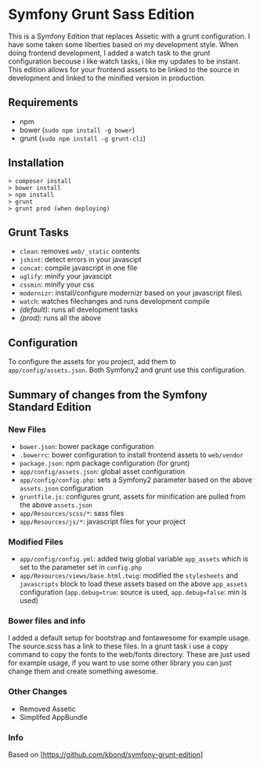 Symfony Grunt Sass Edition
=====================

This is a Symfony Edition that replaces Assetic with a grunt configuration.  I have some taken some
liberties based on my development style.  When doing frontend development, I added a watch task to
the grunt configuration becouse i like watch tasks, i like my updates to be instant.  This edition
allows for your frontend assets to be linked to the source in development and linked to the minified
version in production.

## Requirements

- npm
- bower (`sudo npm install -g bower`)
- grunt (`sudo npm install -g grunt-cli`)

## Installation

```
> composer install
> bower install
> npm install
> grunt
> grunt prod (when deploying)
```

## Grunt Tasks

- `clean`: removes `web/_static` contents
- `jshint`: detect errors in your javascipt
- `concat`: compile javascript in one file
- `uglify`: minify your javascipt
- `cssmin`: minify your css
- `modernizr`: install/configure modernizr based on your javascript files\
- `watch`: watches filechanges and runs development compile
- *(default)*: runs all development tasks
- *(prod)*: runs all the above

## Configuration

To configure the assets for you project, add them to `app/config/assets.json`.  Both Symfony2 and grunt use
this configuration.

## Summary of changes from the Symfony Standard Edition

### New Files

- `bower.json`: bower package configuration
- `.bowerrc`: bower configuration to install frontend assets to `web/vendor`
- `package.json`: npm package configuration (for grunt)
- `app/config/assets.json`: global asset configuration
- `app/config/config.php`: sets a Symfony2 parameter based on the above `assets.json` configuration
- `gruntfile.js`: configures grunt, assets for minification are pulled from the above `assets.json`
- `app/Resources/scss/*`: sass files
- `app/Resources/js/*`: javascript files for your project

### Modified Files

- `app/config/config.yml`: added twig global variable `app_assets` which is set to the parameter set in `config.php`
- `app/Resources/views/base.html.twig`: modified the `stylesheets` and `javascripts` block to load these assets
 based on the above `app_assets` configuration (`app.debug=true`: source is used, `app.debug=false`: min is used)

### Bower files and info

I added a default setup for bootstrap and fontawesome for example usage. The source.scss has a link to these files. 
In a grunt task i use a copy command to copy the fonts to the web/fonts directory. These are just used for example 
usage, if you want to use some other library you can just change them and create something awesome.

### Other Changes

- Removed Assetic
- Simplifed AppBundle

### Info
Based on [https://github.com/kbond/symfony-grunt-edition]
